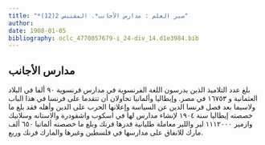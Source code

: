 ```yaml
---
title: "*سير العلم : مدارس الأجانب*. المقتبس 2(12)"
author: 
date: 1908-01-05
bibliography: oclc_4770057679-i_24-div_14.d1e3984.bib
---
```




##  مدارس الأجانب 


 بلغ عدد التلاميذ الذين يدرسون اللغة الفرنسوية في مدارس فرنسوية  ٩٠  ألفا في البلاد العثمانية و  ١٦٧٥٣  في مصر. وإيطاليا وألمانيا تحأولان أن تتقدما على فرنسا في هذا الباب ولاسيما بعد فصل فرنسا الدين عن السياسة وإعلانها الحرب على الدين وأهله فقد   بلغ ما خصصته إيطاليا سنة  ١٩٠٤  لإنشاء مدارس لها في اسكوب واشقودرة والاستانه وسلانيك وازمير  ١١١٢٠٠٠  لير واللير معاملة طليانية قدرها فرنك وبلغ ما خصصته ألمانيا  ٦٥٠  ألف  مارك للانفاق على مدارسها في فلسطين وغيرها والمارك فرنك وربع. 
